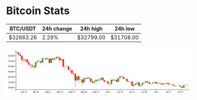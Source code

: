 # Bitcoin Stats

BTC/USDT|24h change|24h high|24h low|
|---|---|---|---|
|$32663.26|2.29%|$32799.00|$31708.00|

<img src="./chart.svg">
